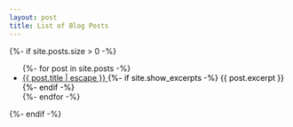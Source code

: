 ```yaml
---
layout: post
title: List of Blog Posts
---
```


<div class="posts">
  {%- if site.posts.size > 0 -%}
    <ul class="post-list">
      {%- for post in site.posts -%}
      <li style="color: black;">
          <a class="post-link" href="{{ post.url | relative_url }}">
            {{ post.title | escape }}
          </a>
        {%- if site.show_excerpts -%}
          {{ post.excerpt }}
        {%- endif -%}
      </li>
      {%- endfor -%}
    </ul>
  {%- endif -%}

</div>

